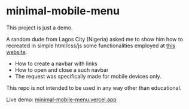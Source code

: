 # minimal-mobile-menu

This project is just a demo.

A random dude from Lagos City (Nigeria) asked me to show him how to recreated in simple html/css/js some functionalities employed at [this website](https://settimetechnologies.com/).

- How to create a navbar with links
- How to open and close a such navbar
- The request was specifically made for mobile devices only.

This repo is not intended to be used in any way other than educational.

Live demo: [minimal-mobile-menu.vercel.app](https://minimal-mobile-menu.vercel.app)